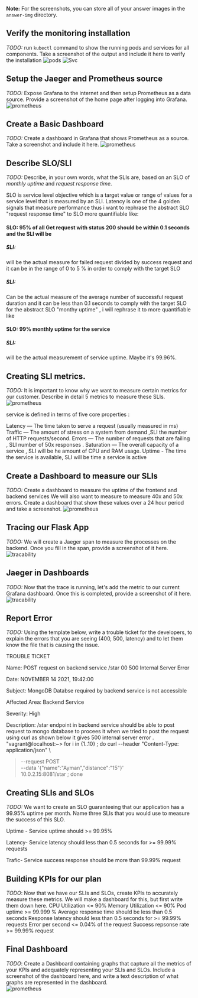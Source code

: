 **Note:** For the screenshots, you can store all of your answer images in the `answer-img` directory.

## Verify the monitoring installation

*TODO:* run `kubectl` command to show the running pods and services for all components. Take a screenshot of the output and include it here to verify the installation
![pods](https://github.com/aykamal2016/Observability/blob/master/Project_Starter_Files-Building_a_Metrics_Dashboard/answer-img/pods-monitoring-observability.png)
![Svc](https://github.com/aykamal2016/Observability/blob/master/Project_Starter_Files-Building_a_Metrics_Dashboard/answer-img/svc-monitoring-observability.png)
## Setup the Jaeger and Prometheus source
*TODO:* Expose Grafana to the internet and then setup Prometheus as a data source. Provide a screenshot of the home page after logging into Grafana.
![prometheus](https://github.com/aykamal2016/Observability/blob/master/Project_Starter_Files-Building_a_Metrics_Dashboard/answer-img/gravana_observability.png)

## Create a Basic Dashboard
*TODO:* Create a dashboard in Grafana that shows Prometheus as a source. Take a screenshot and include it here.
![prometheus](https://github.com/aykamal2016/Observability/blob/master/Project_Starter_Files-Building_a_Metrics_Dashboard/answer-img/prometheus-totalhttp-observability.png)

## Describe SLO/SLI
*TODO:* Describe, in your own words, what the SLIs are, based on an SLO of *monthly uptime* and *request response time*.

SLO is  service level objective  which is a target value or range of values for a service level that is measured by an SLI. Latency is one of the 4 golden signals that measure performance thus i want to rephrase the abstract SLO "request response time" to SLO more quantifiable like:
#### SLO: 95% of all Get request with status 200 should be within 0.1 seconds and the SLI will be 
  ##### SLI: 
  will be the actual measure for failed request divided by success request and it can be in the range of 0 to 5 % in order to comply with the target SLO
  ##### SLI: 
  Can be the actual measure of the average number of successful request duration and it can be less than 0.1 seconds to comply with the target SLO 
for the abstract SLO "monthy uptime" , i will rephrase it to more quantifiable like 
#### SLO: 99% monthly uptime for the service 
  ##### SLI: 
  will be the actual measurement of service uptime. Maybe it's 99.96%.

## Creating SLI metrics.
*TODO:* It is important to know why we want to measure certain metrics for our customer. Describe in detail 5 metrics to measure these SLIs. 
![prometheus](https://github.com/aykamal2016/Observability/blob/master/Project_Starter_Files-Building_a_Metrics_Dashboard/answer-img/final-totalhttp-observability.png)

service is defined in terms of five core properties :

Latency — The time taken to serve a request (usually measured in ms) 
Traffic — The amount of stress on a system from demand ,SLI the number of HTTP requests/second.
Errors — The number of requests that are failing , SLI number of 50x responses .
Saturation — The overall capacity of a service , SLI  will be he amount of CPU and RAM usage.
Uptime - The time the service is available, SLI will be time a service is active

## Create a Dashboard to measure our SLIs
*TODO:* Create a dashboard to measure the uptime of the frontend and backend services We will also want to measure to measure 40x and 50x errors. Create a dashboard that show these values over a 24 hour period and take a screenshot.
![prometheus](https://github.com/aykamal2016/Observability/blob/master/Project_Starter_Files-Building_a_Metrics_Dashboard/answer-img/observability-dashboard40x.png)

## Tracing our Flask App
*TODO:*  We will create a Jaeger span to measure the processes on the backend. Once you fill in the span, provide a screenshot of it here.
![tracability](https://github.com/aykamal2016/Observability/blob/master/Project_Starter_Files-Building_a_Metrics_Dashboard/answer-img/tracability.png)

## Jaeger in Dashboards
*TODO:* Now that the trace is running, let's add the metric to our current Grafana dashboard. Once this is completed, provide a screenshot of it here.
![tracability](https://github.com/aykamal2016/Observability/blob/master/Project_Starter_Files-Building_a_Metrics_Dashboard/answer-img/jaeger-prometheus.png)
## Report Error
*TODO:* Using the template below, write a trouble ticket for the developers, to explain the errors that you are seeing (400, 500, latency) and to let them know the file that is causing the issue.

TROUBLE TICKET

Name: POST request on backend service /star  00 500 Internal Server Error

Date: NOVEMBER 14 2021, 19:42:00

Subject: MongoDB Databse required by backend service is not accessible 

Affected Area: Backend Service

Severity: High

Description: /star endpoint in backend service should be able to post request to mongo database to procees it when we tried to post the request  using curl as shown below it gives 500 internal server error .
"vagrant@localhost:~> for i in {1..10} ; do curl --header "Content-Type: application/json" \
>   --request POST \
>   --data '{"name":"Ayman","distance":"15"}' \
>   10.0.2.15:8081/star ; done
## Creating SLIs and SLOs
*TODO:* We want to create an SLO guaranteeing that our application has a 99.95% uptime per month. Name three SLIs that you would use to measure the success of this SLO.

Uptime - Service uptime should >= 99.95%

Latency- Service latency should less than 0.5 seconds for >= 99.99% requests

Trafic-  Service success response should be more than 99.99% request

## Building KPIs for our plan
*TODO*: Now that we have our SLIs and SLOs, create KPIs to accurately measure these metrics. We will make a dashboard for this, but first write them down here.
CPU Utilization <= 90%
Memory Utilization <= 90%
Pod uptime >= 99.999 %
Average response time should be less than 0.5 seconds
Response latency should less than 0.5 seconds for >= 99.99% requests
Error per second <= 0.04% of the request
Success repsonse rate >= 99.99% request
## Final Dashboard
*TODO*: Create a Dashboard containing graphs that capture all the metrics of your KPIs and adequately representing your SLIs and SLOs. Include a screenshot of the dashboard here, and write a text description of what graphs are represented in the dashboard.  
![prometheus](https://github.com/aykamal2016/Observability/blob/master/Project_Starter_Files-Building_a_Metrics_Dashboard/answer-img/final-dashboard.png)
